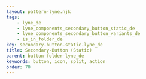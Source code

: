 ```yaml
---
layout: pattern-lyne.njk
tags: 
    - lyne_de
    - lyne_components_secondary_button_static_de
    - lyne_components_secondary_button_variants_de
    - is_in_folder_de
key: secondary-button-static-lyne_de
title: Secondary-Button (Static)
parent: button-folder-lyne_de
keywords: button, icon, split, action
order: 70
---
```

